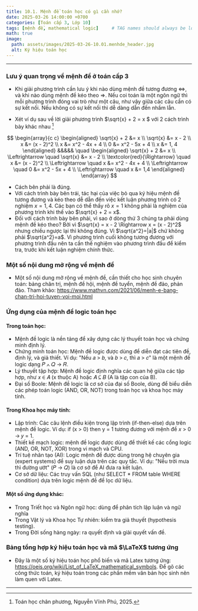 ```yaml
---
title: 10.1. Mệnh đề toán học có gì cần nhớ?
date: 2025-03-26 14:00:00 +0700
categories: [Toán cấp 3, Lớp 10]
tags: [mệnh đề, mathematical logic]     # TAG names should always be lowercase
math: true
image:
  path: assets/images/2025-03-26-10.01.menhde_header.jpg
  alt: Ký hiệu toán học
---
```

---

### Lưu ý quan trọng về mệnh đề ở toán cấp 3
- Khi giải phương trình cần lưu ý khi nào dùng mệnh đề tương đương $\Leftrightarrow$, và khi nào dùng mệnh đề kéo theo $\Rightarrow$. Nếu coi toán là một ngôn ngữ thì mỗi phương trình đóng vai trò như một câu, như vậy giữa các câu cần có sự kết nối. Nếu không có sự kết nối thì dễ dàng dẫn đến nhầm lẫn.

- Xét ví dụ sau về lời giải phương trình  $\sqrt{x} + 2 = x $ với 2 cách  trình bày khác nhau   [^footnote]

$$
\begin{array}{c c}
\begin{aligned}
\sqrt{x} + 2 &= x \\
\sqrt{x} &= x - 2 \\
x &= (x - 2)^2 \\
x &= x^2 - 4x + 4 \\
0 &= x^2 - 5x + 4 \\
x &= 1, 4
\end{aligned}
&&&&&
\quad
\begin{aligned}
\sqrt{x} + 2 &= x \\
\Leftrightarrow \quad \sqrt{x} &= x - 2 \\
\textcolor{red}{\Rightarrow} \quad x &= (x - 2)^2 \\
\Leftrightarrow \quad x &= x^2 - 4x + 4 \\
\Leftrightarrow \quad 0 &= x^2 - 5x + 4 \\
\Leftrightarrow \quad x &= 1,4
\end{aligned}
\end{array}
$$

- Cách bên phải là đúng.
- Với cách trình bày bên trái, tác hại của việc bỏ qua ký hiệu mệnh đề tương đương và kéo theo dễ dẫn đến việc kết luận phương trình có 2 nghiệm $x = 1, 4$. Các bạn có thể thấy rõ $x = 1$ không phải là nghiệm của phương trình khi thế vào $\sqrt{x} + 2 = x$. 
- Đối với cách trình bày bên phải, vì sao ở dòng thứ 3 chúng ta phải dùng mệnh đề kéo theo? Bởi vì $\sqrt{x} = x - 2 \Rightarrow x = (x - 2)^2$ nhưng chiều ngược lại thì không đúng.
Vì $\sqrt{a^2}=|a|$ chứ không phải $\sqrt{a^2}=a$. Vì phương trình cuối không tương đương với phương trình đầu nên ta cần thế nghiệm vào phương trình đầu để kiểm tra, trước khi kết luận nghiệm chính thức.


### Một số nội dung mở rộng về mệnh đề
- Một số nội dung mở rộng về mệnh đề, cần thiết cho học sinh chuyên toán: bảng chân trị, mệnh đề hội, mệnh đề tuyển, mệnh đề đảo, phản đảo. Tham khảo: <https://www.mathvn.com/2021/06/menh-e-bang-chan-tri-hoi-tuyen-voi-moi.html> 

### Ứng dụng của mệnh đề logic toán học
#### Trong toán học:
- Mệnh đề logic là nền tảng để xây dựng các lý thuyết toán học và chứng minh định lý.
- Chứng minh toán học: Mệnh đề logic được dùng để diễn đạt các tiên đề, định lý, và giả thiết. Ví dụ: "Nếu 𝑎 > 𝑏, và 𝑏 > 𝑐, thì 𝑎 > 𝑐" là một mệnh đề logic dạng 𝑃 ∧ 𝑄 → 𝑅. 
- Lý thuyết tập hợp: Mệnh đề logic định nghĩa các quan hệ giữa các tập hợp, như 𝑥 ∈ 𝐴 (x thuộc A) hoặc 𝐴 ⊆ 𝐵 (A là tập con của B).
- Đại số Boole: Mệnh đề logic là cơ sở của đại số Boole, dùng để biểu diễn các phép toán logic (AND, OR, NOT) trong toán học và khoa học máy tính.
#### Trong Khoa học máy tính:
- Lập trình: Các câu lệnh điều kiện trong lập trình (if-then-else) dựa trên mệnh đề logic. Ví dụ: if (x > 0) then y = 1 tương đương với mệnh đề 𝑥 > 0 → 𝑦 = 1.
- Thiết kế mạch logic: mệnh đề logic được dùng để thiết kế các cổng logic (AND, OR, NOT, XOR) trong vi mạch và CPU.
- Trí tuệ nhân tạo (AI): Logic mệnh đề được dùng trong hệ chuyên gia (expert systems) để suy luận dựa trên các quy tắc. Ví dụ: "Nếu trời mưa thì đường ướt" (𝑃 → 𝑄) là cơ sở để AI đưa ra kết luận.
- Cơ sở dữ liệu: Các truy vấn SQL (như SELECT * FROM table WHERE condition) dựa trên logic mệnh đề để lọc dữ liệu.
#### Một số ứng dụng khác:
- Trong Triết học và Ngôn ngữ học: dùng để phân tích lập luận và ngữ nghĩa
- Trong Vật lý và Khoa học Tự nhiên: kiểm tra giả thuyết (hypothesis testing).
- Trong Đời sống hàng ngày: ra quyết định và giải quyết vấn đề.

### Bảng tổng hợp ký hiệu toán học và mã $\LaTeX$ tương ứng
- Đây là một số ký hiệu toán học phổ biến và mã Latex tương ứng: <https://oeis.org/wiki/List_of_LaTeX_mathematical_symbols>. Để gõ các công thức toán, ký hiệu toán trong các phần mềm văn bản học sinh nên làm quen với Latex.
-------------------
[^footnote]: Toán học chân phương, Nguyễn Vĩnh Phú, 2025.